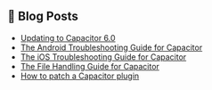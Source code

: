 <!--
# Capawesome

**Here are some ideas to get you started:**

🙋‍♀️ A short introduction - what is your organization all about?
🌈 Contribution guidelines - how can the community get involved?
👩‍💻 Useful resources - where can the community find your docs? Is there anything else the community should know?
🍿 Fun facts - what does your team eat for breakfast?
🧙 Remember, you can do mighty things with the power of [Markdown](https://docs.github.com/github/writing-on-github/getting-started-with-writing-and-formatting-on-github/basic-writing-and-formatting-syntax)
-->

## 📕  Blog Posts

<!-- BLOG-POST-LIST:START -->
- [Updating to Capacitor 6.0](https://capawesome.io/blog/updating-to-capacitor-6/)
- [The Android Troubleshooting Guide for Capacitor](https://capawesome.io/blog/troubleshooting-capacitor-android-issues/)
- [The iOS Troubleshooting Guide for Capacitor](https://capawesome.io/blog/troubleshooting-capacitor-ios-issues/)
- [The File Handling Guide for Capacitor](https://capawesome.io/blog/the-file-handling-guide-for-capacitor/)
- [How to patch a Capacitor plugin](https://capawesome.io/blog/how-to-patch-a-capacitor-plugin/)
<!-- BLOG-POST-LIST:END -->

